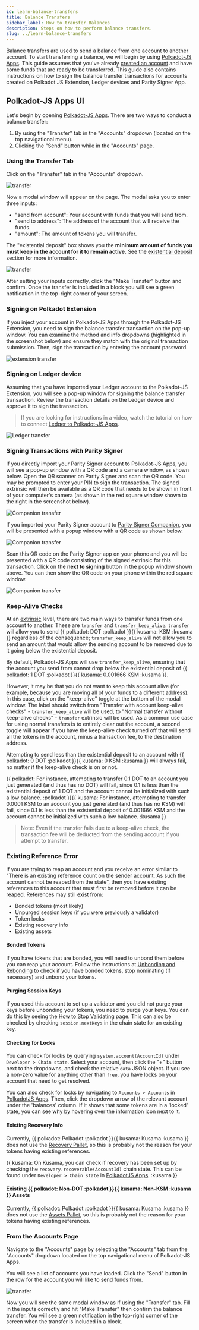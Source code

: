 ```yaml
---
id: learn-balance-transfers
title: Balance Transfers
sidebar_label: How to transfer Balances
description: Steps on how to perform balance transfers.
slug: ../learn-balance-transfers
---
```


Balance transfers are used to send a balance from one account to another account. To start
transferring a balance, we will begin by using [Polkadot-JS Apps][]. This guide assumes that you've
already [created an account](learn-account-generation.md) and have some funds that are ready to be
transferred. This guide also contains instructions on how to sign the balance transfer transactions
for accounts created on Polkadot JS Extension, Ledger devices and Parity Signer App.

## Polkadot-JS Apps UI

Let's begin by opening [Polkadot-JS Apps][]. There are two ways to conduct a balance transfer:

1. By using the "Transfer" tab in the "Accounts" dropdown (located on the top navigational menu).
2. Clicking the "Send" button while in the "Accounts" page.

### Using the Transfer Tab

Click on the "Transfer" tab in the "Accounts" dropdown.

![transfer](../assets/transfer-1.png)

Now a modal window will appear on the page. The modal asks you to enter three inputs:

- "send from account": Your account with funds that you will send from.
- "send to address": The address of the account that will receive the funds.
- "amount": The amount of tokens you will transfer.

The "existential deposit" box shows you the **minimum amount of funds you must keep in the account
for it to remain active.** See the [existential deposit][] section for more information.

![transfer](../assets/transfer-2.png)

After setting your inputs correctly, click the "Make Transfer" button and confirm. Once the transfer
is included in a block you will see a green notification in the top-right corner of your screen.

### Signing on Polkadot Extension

If you inject your account in Polkadot-JS Apps through the Polkadot-JS Extension, you need to sign the balance transfer transaction
on the pop-up window. You can examine the method and info dropdowns (highlighted in the screenshot below) and ensure they match with the original transaction submission. Then, sign the transaction by entering the account password.

![extension transfer](../assets/accounts/extenstion-transaction.png)

### Signing on Ledger device

Assuming that you have imported your Ledger account to the Polkadot-JS Extension, you will see a pop-up window for signing the balance transfer transaction. Review the transaction details on the Ledger device and approve it to sign the transaction.

> If you are looking for instructions in a video, watch the tutorial on how to connect [Ledger to Polkadot-JS Apps](https://youtu.be/7VlTncHCGPc).

![Ledger transfer](../assets/accounts/ledger-transaction.png)

### Signing Transactions with Parity Signer

If you directly import your Parity Signer account to Polkadot-JS Apps, you will see a pop-up window with a QR code and a camera window, as shown below.
Open the QR scanner on Parity Signer and scan the QR code. You may be prompted to enter your PIN to sign the transaction.
The signed extrinsic will then be available as a QR code that needs to be shown in front of your computer's camera (as shown in the red square window shown to the right in the screenshot below).

![Companion transfer](../assets/accounts/signer-transaction.png)

If you imported your Parity Signer account to [Parity Signer Companion](https://parity.link/signer-companion), you will be presented with a popup window with a QR code as shown below.

![Companion transfer](../assets/accounts/companion-transfer.png)

Scan this QR code on the Parity Signer app on your phone and you will be presented with a QR code consisting of the signed extrinsic for this transaction. Click on the **next to signing** button in the popup window shown above. You can then show the QR code on your phone within the red square window.

![Companion transfer](../assets/accounts/companion-transfer2.png)


### Keep-Alive Checks

At an [extrinsic](../general/glossary.md#extrinsic) level, there are two main ways to transfer funds
from one account to another. These are `transfer` and `transfer_keep_alive`. `transfer` will allow you
to send {{ polkadot: DOT :polkadot }}{{ kusama: KSM :kusama }} regardless of the consequence;
`transfer_keep_alive` will not allow you to send an amount
that would allow the sending account to be removed due to it going below the existential deposit.

By default, Polkadot-JS Apps will use `transfer_keep_alive`, ensuring that the account you send from
cannot drop below the existential deposit of
{{ polkadot: 1 DOT :polkadot }}{{ kusama: 0.001666 KSM :kusama }}.

However, it may be that you do not want to keep this account alive (for example, because you are moving
all of your funds to a different address). In this case, click on the "keep-alive" toggle at the bottom
of the modal window. The label should switch from "Transfer with account keep-alive
checks" - `transfer_keep_alive` will be used, to "Normal transfer without keep-alive checks" -
`transfer` extrinsic will be used. As a common use case for using normal transfers is to entirely clear
out the account, a second toggle will appear if you have the keep-alive check turned off that will send all
the tokens in the account, minus a transaction fee, to the destination address.

Attempting to send less than the existential deposit to an account with
{{ polkadot: 0 DOT :polkadot }}{{ kusama: 0 KSM :kusama }} will always fail, no matter if the keep-alive
check is on or not.

{{ polkadot: For instance, attempting to transfer 0.1 DOT to an account you just generated
(and thus has no DOT) will fail, since 0.1 is less than the existential deposit of 1 DOT and the account
cannot be initialized with such a low balance. :polkadot }}{{ kusama: For instance, attempting to transfer
0.0001 KSM to an account you just generated (and thus has no KSM) will fail, since 0.1 is less than the
existential deposit of 0.001666 KSM and the account cannot be initialized with such a low balance. :kusama }}

> Note: Even if the transfer fails due to a keep-alive check, the transaction fee will be deducted
> from the sending account if you attempt to transfer.

### Existing Reference Error

If you are trying to reap an account and you receive an error similar to "There is an existing
reference count on the sender account. As such the account cannot be reaped from the state", then
you have existing references to this account that must first be removed before it can be reaped.
References may still exist from:

- Bonded tokens (most likely)
- Unpurged session keys (if you were previously a validator)
- Token locks
- Existing recovery info
- Existing assets

#### Bonded Tokens

If you have tokens that are bonded, you will need to unbond them before you can reap your account.
Follow the instructions at [Unbonding and Rebonding](../maintain/maintain-guides-how-to-unbond.md) to check if
you have bonded tokens, stop nominating (if necessary) and unbond your tokens.

#### Purging Session Keys

If you used this account to set up a validator and you did not purge your keys before unbonding your
tokens, you need to purge your keys. You can do this by seeing the
[How to Stop Validating](../maintain/maintain-guides-how-to-stop-validating.md) page. This can also be
checked by checking `session.nextKeys` in the chain state for an existing key.

#### Checking for Locks

You can check for locks by querying `system.account(AccountId)` under `Developer > Chain state`.
Select your account, then click the "+" button next to the dropdowns, and check the relative `data`
JSON object. If you see a non-zero value for anything other than `free`, you have locks on your
account that need to get resolved.

You can also check for locks by navigating to `Accounts > Accounts` in
[PolkadotJS Apps](https://polkadot.js.org/apps/#/). Then, click the dropdown arrow of the relevant
account under the 'balances' column. If it shows that some tokens are in a 'locked' state, you can
see why by hovering over the information icon next to it.

#### Existing Recovery Info

Currently, {{ polkadot: Polkadot :polkadot }}{{ kusama: Kusama :kusama }} does not use the
[Recovery Pallet](https://github.com/paritytech/substrate/blob/master/frame/recovery/), so this is
probably not the reason for your tokens having existing references.

{{ kusama: On Kusama, you can check if recovery has been set up by checking the `recovery.recoverable(AccountId)`
chain state. This can be found under `Developer > Chain state` in [PolkadotJS Apps][polkadot-js apps]. :kusama }}

#### Existing {{ polkadot: Non-DOT :polkadot }}{{ kusama: Non-KSM :kusama }} Assets

Currently, {{ polkadot: Polkadot :polkadot }}{{ kusama: Kusama :kusama }} does not use the
[Assets Pallet](https://github.com/paritytech/substrate/tree/master/frame/assets), so this is
probably not the reason for your tokens having existing references.

### From the Accounts Page

Navigate to the "Accounts" page by selecting the "Accounts" tab from the "Accounts" dropdown located
on the top navigational menu of Polkadot-JS Apps.

You will see a list of accounts you have loaded. Click the "Send" button in the row for the account
you will like to send funds from.

![transfer](../assets/transfer-3.png)

Now you will see the same modal window as if using the "Transfer" tab. Fill in the inputs correctly
and hit "Make Transfer" then confirm the balance transfer. You will see a green notification in the
top-right corner of the screen when the transfer is included in a block.

[polkadot-js apps]: https://polkadot.js.org/apps
[existential deposit]: ../build/build-protocol-info.md#existential-deposit
